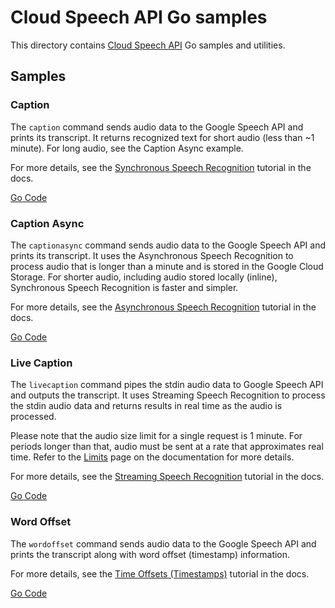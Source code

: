 # Cloud Speech API Go samples

This directory contains [Cloud Speech API](https://cloud.google.com/speech/) Go samples and utilities.

## Samples

### Caption

The `caption` command sends audio data to the Google Speech API and prints its transcript. It returns recognized text for short audio (less than ~1 minute). For long audio, see the Caption Async example.

For more details, see the [Synchronous Speech Recognition](https://cloud.google.com/speech/docs/sync-recognize) tutorial in the docs.

[Go Code](caption)

### Caption Async

The `captionasync` command sends audio data to the Google Speech API and prints its transcript. It uses the Asynchronous Speech Recognition to process audio that is longer than a minute and is stored in the Google Cloud Storage. For shorter audio, including audio stored locally (inline), Synchronous Speech Recognition is faster and simpler.

For more details, see the [Asynchronous Speech Recognition](https://cloud.google.com/speech/docs/async-recognize) tutorial in the docs.

[Go Code](captionasync)

### Live Caption

The `livecaption` command pipes the stdin audio data to Google Speech API and outputs the transcript. It uses Streaming Speech Recognition to process the stdin audio data and returns results in real time as the audio is processed.

Please note that the audio size limit for a single request is 1 minute. For periods longer than that, audio must be sent at a rate that approximates real time. Refer to the [Limits](https://cloud.google.com/speech/limits) page on the documentation for more details.

For more details, see the [Streaming Speech Recognition](https://cloud.google.com/speech/docs/streaming-recognize) tutorial in the docs.

[Go Code](livecaption)

### Word Offset

The `wordoffset` command sends audio data to the Google Speech API and prints the transcript along with word offset (timestamp) information.

For more details, see the [Time Offsets (Timestamps)](https://cloud.google.com/speech/docs/async-time-offsets) tutorial in the docs.

[Go Code](wordoffset)
